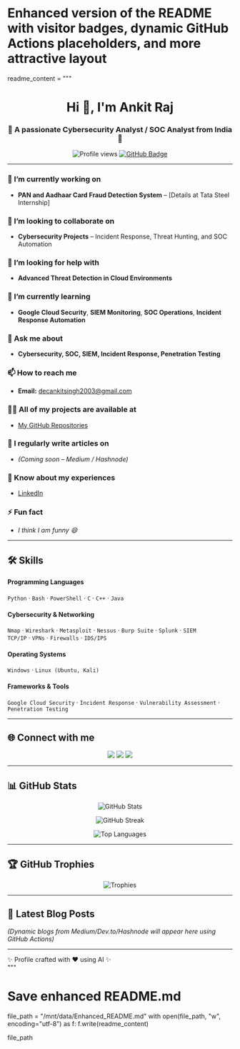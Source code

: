 # Enhanced version of the README with visitor badges, dynamic GitHub Actions placeholders, and more attractive layout

readme_content = """<h1 align="center">Hi 👋, I'm Ankit Raj</h1>
<h3 align="center">🚀 A passionate Cybersecurity Analyst / SOC Analyst from India 🚀</h3>

<p align="center">
  <img src="https://komarev.com/ghpvc/?username=kakarot2003&label=Profile%20views&color=0e75b6&style=flat" alt="Profile views" />
  <a href="https://github.com/kakarot2003?tab=followers">
    <img src="https://img.shields.io/github/followers/kakarot2003?label=Followers&style=social" alt="GitHub Badge" />
  </a>
</p>

---

### 🔭 I’m currently working on  
- **PAN and Aadhaar Card Fraud Detection System** – [Details at Tata Steel Internship]  

### 👯 I’m looking to collaborate on  
- **Cybersecurity Projects** – Incident Response, Threat Hunting, and SOC Automation  

### 🤝 I’m looking for help with  
- **Advanced Threat Detection in Cloud Environments**  

### 🌱 I’m currently learning  
- **Google Cloud Security**, **SIEM Monitoring**, **SOC Operations**, **Incident Response Automation**  

### 💬 Ask me about  
- **Cybersecurity, SOC, SIEM, Incident Response, Penetration Testing**  

### 📫 How to reach me  
- **Email:** [decankitsingh2003@gmail.com](mailto:decankitsingh2003@gmail.com)  

### 👨‍💻 All of my projects are available at  
- [My GitHub Repositories](https://github.com/kakarot2003)  

### 📝 I regularly write articles on  
- *(Coming soon – Medium / Hashnode)*  

### 📄 Know about my experiences  
- [LinkedIn](https://www.linkedin.com/in/ankit-raj-a202a2231)  

### ⚡ Fun fact  
- *I think I am funny 😄*  

---

## 🛠️ Skills  

#### **Programming Languages**  
`Python` · `Bash` · `PowerShell` · `C` · `C++` · `Java`  

#### **Cybersecurity & Networking**  
`Nmap` · `Wireshark` · `Metasploit` · `Nessus` · `Burp Suite` · `Splunk` · `SIEM`  
`TCP/IP` · `VPNs` · `Firewalls` · `IDS/IPS`  

#### **Operating Systems**  
`Windows` · `Linux (Ubuntu, Kali)`  

#### **Frameworks & Tools**  
`Google Cloud Security` · `Incident Response` · `Vulnerability Assessment` · `Penetration Testing`  

---

## 🌐 Connect with me  
<p align="center">
<a href="https://github.com/kakarot2003"><img src="https://img.shields.io/badge/GitHub-000?style=for-the-badge&logo=github&logoColor=white"></a>
<a href="https://www.linkedin.com/in/ankit-raj-a202a2231"><img src="https://img.shields.io/badge/LinkedIn-0077B5?style=for-the-badge&logo=linkedin&logoColor=white"></a>
<a href="mailto:decankitsingh2003@gmail.com"><img src="https://img.shields.io/badge/Gmail-D14836?style=for-the-badge&logo=gmail&logoColor=white"></a>
</p>

---

## 📊 GitHub Stats  
<p align="center">
  <img src="https://github-readme-stats.vercel.app/api?username=kakarot2003&show_icons=true&theme=radical" alt="GitHub Stats" />
</p>

<p align="center">
  <img src="https://github-readme-streak-stats.herokuapp.com/?user=kakarot2003&theme=radical" alt="GitHub Streak" />
</p>

<p align="center">
  <img src="https://github-readme-stats.vercel.app/api/top-langs/?username=kakarot2003&layout=compact&theme=radical" alt="Top Languages" />
</p>

---

## 🏆 GitHub Trophies  
<p align="center">
  <img src="https://github-profile-trophy.vercel.app/?username=kakarot2003&theme=onedark&row=2&column=3" alt="Trophies" />
</p>

---

## 📰 Latest Blog Posts  
<!-- BLOG-POST-LIST:START -->
*(Dynamic blogs from Medium/Dev.to/Hashnode will appear here using GitHub Actions)*
<!-- BLOG-POST-LIST:END -->

---

✨ Profile crafted with ❤️ using AI ✨  
"""

# Save enhanced README.md
file_path = "/mnt/data/Enhanced_README.md"
with open(file_path, "w", encoding="utf-8") as f:
    f.write(readme_content)

file_path
